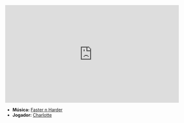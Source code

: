 <iframe width="560" height="315" src="https://www.youtube.com/embed/0gIgxTXkI_A?si=O5dgXTX_dyeyulH-" title="YouTube video player" frameborder="0" allow="accelerometer; autoplay; clipboard-write; encrypted-media; gyroscope; picture-in-picture; web-share" referrerpolicy="strict-origin-when-cross-origin" allowfullscreen></iframe>

- **Música:** [Faster n Harder](../Músicas/Faster%20n%20Harder.md)
- **Jogador:** [Charlotte](content/Jogadores/Charlotte.md)
